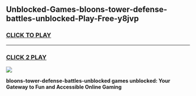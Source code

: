
## Unblocked-Games-bloons-tower-defense-battles-unblocked-Play-Free-y8jvp
<h3>
<a href="https://premium76.site?title=bloons-tower-defense-battles-unblocked&ref=21A">CLICK TO PLAY</a></h3>
<hr>

<h3>
<a href="https://premium76.site?title=bloons-tower-defense-battles-unblocked&ref=21A">CLICK 2 PLAY</a>
  
</h3>

<a href="https://premium76.site?title=bloons-tower-defense-battles-unblocked&ref=21A"><img src="https://clearcache.store/games.png"></a>


**bloons-tower-defense-battles-unblocked games unblocked: Your Gateway to Fun and Accessible Online Gaming**
